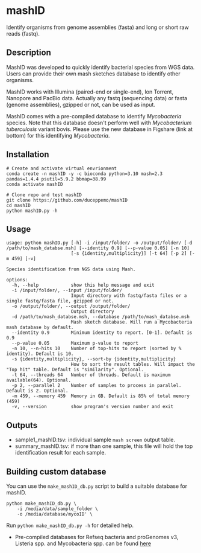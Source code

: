 # mashID
Identify organisms from genome assemblies (fasta) and long or short raw reads (fastq).

## Description
MashID was developed to quickly identify bacterial species from WGS data. Users can provide their own mash sketches database to identify other organisms.

MashID works with Illumina (paired-end or single-end), Ion Torrent, Nanopore and PacBio data. Actually any fastq (sequencing data) or fasta (genome assemblies), gzipped or not, can be used as input.

MashID comes with a pre-compiled database to identify *Mycobacteria* species. Note that this database doesn't perform well with *Mycobacterium tuberculosis* variant bovis. Please use the new database in Figshare (link at bottom) for this identifying *Mycobacteria*.

## Installation
```commandline
# Create and activate virtual envrionment
conda create -n mashID -y -c bioconda python=3.10 mash=2.3 pandas=1.4.4 psutil=5.9.2 bbmap=38.99
conda activate mashID

# Clone repo and test mashID
git clone https://github.com/duceppemo/mashID
cd mashID
python mashID.py -h
```

## Usage
```
usage: python mashID.py [-h] -i /input/folder/ -o /output/folder/ [-d /path/to/mash_databse.msh] [--identity 0.9] [--p-value 0.05] [-n 10]
                        [-s {identity,multiplicity}] [-t 64] [-p 2] [-m 459] [-v]

Species identification from NGS data using Mash.

options:
  -h, --help            show this help message and exit
  -i /input/folder/, --input /input/folder/
                        Input directory with fastq/fasta files or a single fastq/fasta file, gzipped or not.
  -o /output/folder/, --output /output/folder/
                        Output directory
  -d /path/to/mash_databse.msh, --database /path/to/mash_databse.msh
                        Mash sketch database. Will run a Mycobacteria mash database by default.
  --identity 0.9        Minimum identity to report. [0-1]. Default is 0.9
  --p-value 0.05        Maximum p-value to report
  -n 10, --n-hits 10    Number of top-hits to report (sorted by % identity). Default is 10.
  -s {identity,multiplicity}, --sort-by {identity,multiplicity}
                        How to sort the result tables. Will impact the "Top hit" table. Default is "similarity". Optional.
  -t 64, --threads 64   Number of threads. Default is maximum available(64). Optional.
  -p 2, --parallel 2    Number of samples to process in parallel. Default is 2. Optional.
  -m 459, --memory 459  Memory in GB. Default is 85% of total memory (459)
  -v, --version         show program's version number and exit
```

## Outputs
- sample1_mashID.tsv: individual sample `mash screen` output table.
- summary_mashID.tsv: if more than one sample, this file will hold the top identification result for each sample.

## Building custom database
You can use the `make_mashID_db.py` script to build a suitable database for mashID.
```commandline
python make_mashID_db.py \
    -i /media/data/sample_folder \
    -o /media/database/mycoID' \
```
Run `python make_mashID_db.py -h` for detailed help.

- Pre-compiled databases for Refseq bacteria and proGenomes v3, Listeria spp. and Mycobacteria spp. can be found [here](https://figshare.com/account/home#/projects/162688)
